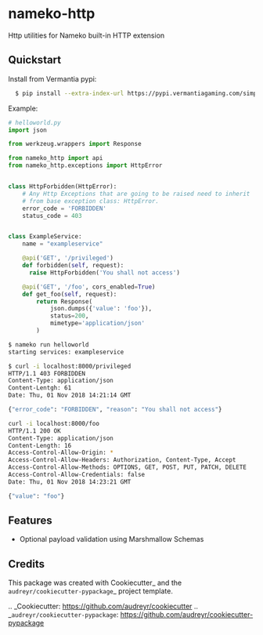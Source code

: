 nameko-http
===========

Http utilities for Nameko built-in HTTP extension

Quickstart
----------

Install from Vermantia pypi:

```bash
  $ pip install --extra-index-url https://pypi.vermantiagaming.com/simple nameko-http
```

Example:

```python
# helloworld.py
import json

from werkzeug.wrappers import Response

from nameko_http import api
from nameko_http.exceptions import HttpError


class HttpForbidden(HttpError):
    # Any Http Exceptions that are going to be raised need to inherit
    # from base exception class: HttpError.
    error_code = 'FORBIDDEN'
    status_code = 403


class ExampleService:
    name = "exampleservice"

    @api('GET', '/privileged')
    def forbidden(self, request):
      raise HttpForbidden('You shall not access')

    @api('GET', '/foo', cors_enabled=True)
    def get_foo(self, request):
        return Response(
            json.dumps({'value': 'foo'}),
            status=200,
            mimetype='application/json'
        )
```

```bash
$ nameko run helloworld
starting services: exampleservice
```

```bash
$ curl -i localhost:8000/privileged
HTTP/1.1 403 FORBIDDEN
Content-Type: application/json
Content-Lentgh: 61
Date: Thu, 01 Nov 2018 14:21:14 GMT

{"error_code": "FORBIDDEN", "reason": "You shall not access"}
```

```bash 
curl -i localhost:8000/foo
HTTP/1.1 200 OK
Content-Type: application/json
Content-Length: 16
Access-Control-Allow-Origin: *
Access-Control-Allow-Headers: Authorization, Content-Type, Accept
Access-Control-Allow-Methods: OPTIONS, GET, POST, PUT, PATCH, DELETE
Access-Control-Allow-Credentials: false
Date: Thu, 01 Nov 2018 14:23:21 GMT

{"value": "foo"}
```

Features
--------

* Optional payload validation using Marshmallow Schemas

Credits
-------

This package was created with Cookiecutter_ and the `audreyr/cookiecutter-pypackage`_ project template.

.. _Cookiecutter: https://github.com/audreyr/cookiecutter
.. _`audreyr/cookiecutter-pypackage`: https://github.com/audreyr/cookiecutter-pypackage
